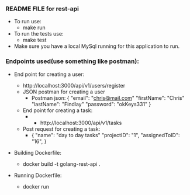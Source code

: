 ### README FILE for rest-api
  * To run use:
    + make run
  * To run the tests use:
    + make test
  * Make sure you have a local MySql running for this application to run.

### Endpoints used(use something like postman):
* End point for creating a user:
    + http://localhost:3000/api/v1/users/register
  * JSON postman for creating a user
    + Postman json:
    {
      "email": "chris@mail.com"
      "firstName": "Chris"
      "lastName": "Findlay"
      "password": "okKeys331"
    }
  * End point for creating a task: 
    + +  http://localhost:3000/api/v1/tasks
  * Post request for creating a task:
    + {
      "name": "day to day tasks"
      "projectID":    "1",
			"assignedToID": "16",
    }

* Building Dockerfile:
  * docker build -t golang-rest-api .
* Running Dockerfile:
  * docker run